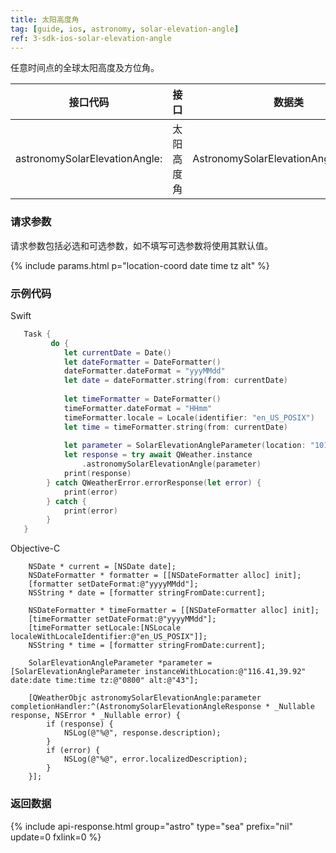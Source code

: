 ```yaml
---
title: 太阳高度角
tag: [guide, ios, astronomy, solar-elevation-angle]
ref: 3-sdk-ios-solar-elevation-angle
---
```


任意时间点的全球太阳高度及方位角。

| 接口代码                 | 接口       | 数据类            |
| -------------------------------- | ---------- | ----------------- |
| astronomySolarElevationAngle: | 太阳高度角 | AstronomySolarElevationAngleResponse |

### 请求参数

请求参数包括必选和可选参数，如不填写可选参数将使用其默认值。

{% include params.html p="location-coord date time tz alt" %}

### 示例代码

Swift

```swift
   Task {
         do {
            let currentDate = Date()
            let dateFormatter = DateFormatter()
            dateFormatter.dateFormat = "yyyMMdd"
            let date = dateFormatter.string(from: currentDate)
            
            let timeFormatter = DateFormatter()
            timeFormatter.dateFormat = "HHmm"
            timeFormatter.locale = Locale(identifier: "en_US_POSIX")
            let time = timeFormatter.string(from: currentDate)
            
            let parameter = SolarElevationAngleParameter(location: "101120501", date: date, time: time, tz: "0800", alt: "43")
            let response = try await QWeather.instance
                .astronomySolarElevationAngle(parameter)
            print(response)
        } catch QWeatherError.errorResponse(let error) {
            print(error)
        } catch {
            print(error)
        }
   }
```

Objective-C

```objc
    NSDate * current = [NSDate date];
    NSDateFormatter * formatter = [[NSDateFormatter alloc] init];
    [formatter setDateFormat:@"yyyyMMdd"];
    NSString * date = [formatter stringFromDate:current];
    
    NSDateFormatter * timeFormatter = [[NSDateFormatter alloc] init];
    [timeFormatter setDateFormat:@"yyyyMMdd"];
    [timeFormatter setLocale:[NSLocale localeWithLocaleIdentifier:@"en_US_POSIX"]];
    NSString * time = [formatter stringFromDate:current];
    
    SolarElevationAngleParameter *parameter = [SolarElevationAngleParameter instanceWithLocation:@"116.41,39.92" date:date time:time tz:@"0800" alt:@"43"];
    
    [QWeatherObjc astronomySolarElevationAngle:parameter completionHandler:^(AstronomySolarElevationAngleResponse * _Nullable response, NSError * _Nullable error) {
        if (response) {
            NSLog(@"%@", response.description);
        }
        if (error) {
            NSLog(@"%@", error.localizedDescription);
        }
    }];
```

### 返回数据

{% include api-response.html group="astro" type="sea" prefix="nil" update=0 fxlink=0  %}
